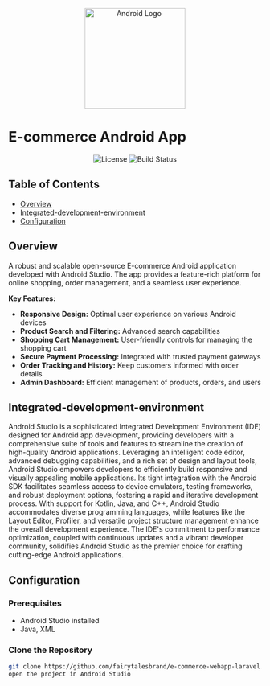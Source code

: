 
<p align="center">
  <img src="https://developer.android.com/studio/images/studio-icon.svg" alt="Android Logo" width="200">
</p>

# E-commerce Android App

<p align="center">
  <img alt="License" src="https://img.shields.io/badge/license-MIT-blue.svg">
  <img alt="Build Status" src="https://img.shields.io/badge/build-passing-teal.svg">
</p>

## Table of Contents

- [Overview](#overview)
- [Integrated-development-environment](#integrated-development-environment)
- [Configuration](#configuration)

## Overview

A robust and scalable open-source E-commerce Android application developed with Android Studio. The app provides a feature-rich platform for online shopping, order management, and a seamless user experience.

**Key Features:**

- **Responsive Design:** Optimal user experience on various Android devices
- **Product Search and Filtering:** Advanced search capabilities
- **Shopping Cart Management:** User-friendly controls for managing the shopping cart
- **Secure Payment Processing:** Integrated with trusted payment gateways
- **Order Tracking and History:** Keep customers informed with order details
- **Admin Dashboard:** Efficient management of products, orders, and users

## Integrated-development-environment

Android Studio is a sophisticated Integrated Development Environment (IDE) designed for Android app development, providing developers with a comprehensive suite of tools and features to streamline the creation of high-quality Android applications. Leveraging an intelligent code editor, advanced debugging capabilities, and a rich set of design and layout tools, Android Studio empowers developers to efficiently build responsive and visually appealing mobile applications. Its tight integration with the Android SDK facilitates seamless access to device emulators, testing frameworks, and robust deployment options, fostering a rapid and iterative development process. With support for Kotlin, Java, and C++, Android Studio accommodates diverse programming languages, while features like the Layout Editor, Profiler, and versatile project structure management enhance the overall development experience. The IDE's commitment to performance optimization, coupled with continuous updates and a vibrant developer community, solidifies Android Studio as the premier choice for crafting cutting-edge Android applications.

## Configuration

### Prerequisites

- Android Studio installed
- Java, XML

### Clone the Repository

```bash
git clone https://github.com/fairytalesbrand/e-commerce-webapp-laravel.git
open the project in Android Studio
